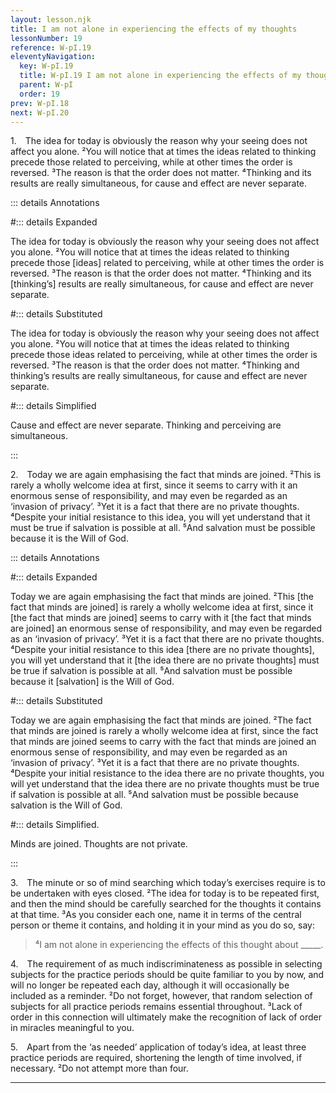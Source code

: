 ```yaml
---
layout: lesson.njk
title: I am not alone in experiencing the effects of my thoughts
lessonNumber: 19
reference: W-pI.19
eleventyNavigation:
  key: W-pI.19
  title: W-pI.19 I am not alone in experiencing the effects of my thoughts
  parent: W-pI
  order: 19
prev: W-pI.18
next: W-pI.20
---
```


1. The idea for today is obviously the reason why your seeing does not affect you alone. 
²You will notice that at times the ideas related to thinking precede those related to perceiving, while at other times the order is reversed. 
³The reason is that the order does not matter. 
⁴Thinking and its results are really simultaneous, for cause and effect are never separate.

::: details Annotations

#::: details Expanded

The idea for today is obviously the reason why your seeing does not affect you alone. 
²You will notice that at times the ideas related to thinking precede those [ideas] related to perceiving, while at other times the order is reversed. 
³The reason is that the order does not matter. 
⁴Thinking and its [thinking’s] results are really simultaneous, for cause and effect are never separate.

#::: details Substituted

The idea for today is obviously the reason why your seeing does not affect you alone. 
²You will notice that at times the ideas related to thinking precede those ideas related to perceiving, while at other times the order is reversed. 
³The reason is that the order does not matter. 
⁴Thinking and thinking’s results are really simultaneous, for cause and effect are never separate.

#::: details Simplified

Cause and effect are never separate.
Thinking and perceiving are simultaneous.

:::


2. Today we are again emphasising the fact that minds are joined. 
²This is rarely a wholly welcome idea at first, since it seems to carry with it an enormous sense of responsibility, and may even be regarded as an ‘invasion of privacy’. 
³Yet it is a fact that there are no private thoughts. 
⁴Despite your initial resistance to this idea, you will yet understand that it must be true if salvation is possible at all. 
⁵And salvation must be possible because it is the Will of God.

::: details Annotations

#::: details Expanded

Today we are again emphasising the fact that minds are joined. 
²This [the fact that minds are joined] is rarely a wholly welcome idea at first, since it [the fact that minds are joined] seems to carry with it [the fact that minds are joined] an enormous sense of responsibility, and may even be regarded as an ‘invasion of privacy’. 
³Yet it is a fact that there are no private thoughts. 
⁴Despite your initial resistance to this idea [there are no private thoughts], you will yet understand that it [the idea there are no private thoughts] must be true if salvation is possible at all. 
⁵And salvation must be possible because it [salvation] is the Will of God.

#::: details Substituted

Today we are again emphasising the fact that minds are joined. 
²The fact that minds are joined is rarely a wholly welcome idea at first, since the fact that minds are joined seems to carry with the fact that minds are joined an enormous sense of responsibility, and may even be regarded as an ‘invasion of privacy’. 
³Yet it is a fact that there are no private thoughts. 
⁴Despite your initial resistance to the idea there are no private thoughts, you will yet understand that the idea there are no private thoughts must be true if salvation is possible at all. 
⁵And salvation must be possible because salvation is the Will of God.

#::: details Simplified.

Minds are joined. 
Thoughts are not private. 

:::


3. The minute or so of mind searching which today’s exercises require is to be undertaken with eyes closed. 
²The idea for today is to be repeated first, and then the mind should be carefully searched for the thoughts it contains at that time. 
³As you consider each one, name it in terms of the central person or theme it contains, and holding it in your mind as you do so, say:

>⁴I am not alone in experiencing the effects of this thought about _____.

4. The requirement of as much indiscriminateness as possible in selecting subjects for the practice periods should be quite familiar to you by now, and will no longer be repeated each day, although it will occasionally be included as a reminder. 
²Do not forget, however, that random selection of subjects for all practice periods remains essential throughout. 
³Lack of order in this connection will ultimately make the recognition of lack of order in miracles meaningful to you.


5. Apart from the ‘as needed’ application of today’s idea, at least three practice periods are required, shortening the length of time involved, if necessary. 
²Do not attempt more than four.

---
